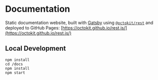 # Documentation

Static documentation website, built with [Gatsby](https://www.gatsbyjs.org/) using [`@octokit/rest`](https://github.com/octokit/rest.js/) and deployed to GitHub Pages: [https://octokit.github.io/rest.js/](https://octokit.github.io/rest.js/)

## Local Development

```
npm install
cd /docs
npm install
npm start
```
